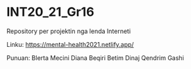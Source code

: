 # INT20_21_Gr16
Repository per projektin nga lenda Interneti 

Linku: https://mental-health2021.netlify.app/

Punuan: 
Blerta Mecini 
Diana Beqiri 
Betim Dinaj 
Qendrim Gashi 
